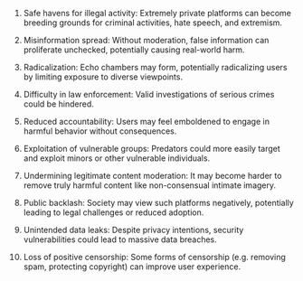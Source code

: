1. Safe havens for illegal activity: Extremely private platforms can become breeding grounds for criminal activities, hate speech, and extremism.

2. Misinformation spread: Without moderation, false information can proliferate unchecked, potentially causing real-world harm.

3. Radicalization: Echo chambers may form, potentially radicalizing users by limiting exposure to diverse viewpoints.

4. Difficulty in law enforcement: Valid investigations of serious crimes could be hindered.

5. Reduced accountability: Users may feel emboldened to engage in harmful behavior without consequences.

6. Exploitation of vulnerable groups: Predators could more easily target and exploit minors or other vulnerable individuals.

7. Undermining legitimate content moderation: It may become harder to remove truly harmful content like non-consensual intimate imagery.

8. Public backlash: Society may view such platforms negatively, potentially leading to legal challenges or reduced adoption.

9. Unintended data leaks: Despite privacy intentions, security vulnerabilities could lead to massive data breaches.

10. Loss of positive censorship: Some forms of censorship (e.g. removing spam, protecting copyright) can improve user experience.